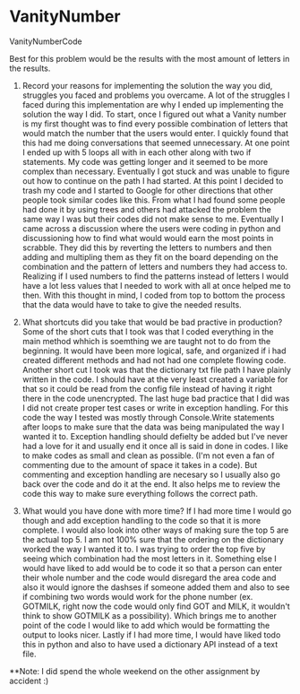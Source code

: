 # VanityNumber
VanityNumberCode

Best for this problem would be the results with the most amount of letters in the results.

1. Record your reasons for implementing the solution the way you did, struggles you faced and problems you overcame.
  A lot of the struggles I faced during this implementation are why I ended up implementing the solution the way I did. To start, once I figured out what a Vanity number is my first thought was to find every possible combination of letters that would match the number that the users would enter. I quickly found that this had me doing conversations that seemed unnecessary. At one point I ended up with 5 loops all with in each other along with two if statements. My code was getting longer and it seemed to be more complex than necessary. Eventually I got stuck and was unable to figure out how to continue on the path I had started. At this point I decided to trash my code and I started to Google for other directions that other people took similar codes like this. From what I had found some people had done it by using trees and others had attacked the problem the same way I was but their codes did not make sense to me. Eventually I came across a discussion where the users were coding in python and discussioning how to find what would would earn the most points in scrabble. They did this by reverting the letters to numbers and then adding and multipling them as they fit on the board depending on the combination and the pattern of letters and numbers they had access to. Realizing if I used numbers to find the patterns instead of letters I would have a lot less values that I needed to work with all at once helped me to then. With this thought in mind, I coded from top to bottom the process that the data would have to take to give the needed results.   

2. What shortcuts did you take that would be bad practive in production?
    Some of the short cuts that I took was that I coded everything in the main method whhich is soemthing we are taught not to do from the beginning. It would have been more logical, safe, and organized if i had created different methods and had not had one complete flowing code. Another short cut I took was that the dictionary txt file path I have plainly written in the code. I should have at the very least created a variable for that so it could be read from the config file instead of having it right there in the code unencrypted. The last huge bad practice that I did was I did not create proper test cases or write in exception handling. For this code the way I tested was mostly through Console.Write statements after loops to make sure that the data was being manipulated the way I wanted it to. Exception handling should defielty be added but I've never had a love for it and usually end it once all is said in done in codes. I like to make codes as small and clean as possible. (I'm not even a fan of commenting due to the amount of space it takes in a code). But commenting and exception handling are necesary so I usually also go back over the code and do it at the end. It also helps me to review the code this way to make sure everything follows the correct path.

3. What would you have done with more time?
   If I had more time I would go though and add exception handling to the code so that it is more complete. I would also look into other ways of making sure the top 5 are the actual top 5. I am not 100% sure that the ordering on the dictionary worked the way I wanted it to. I was trying to order the top five by seeing which combination had the most letters in it. Something else I would have liked to add would be to code it so that a person can enter their whole number and the code would disregard the area code and also it would ignore the dashses if someone added them and also to see if combining two words would work for the phone number (ex. GOTMILK, right now the code would only find GOT and MILK, it wouldn't think to show GOTMILK as a possibility). Which brings me to another point of the code I would like to add which would be formatting the output to looks nicer. Lastly if I had more time, I would have liked todo this in python and also to have used a dictionary API instead of a text file. 


**Note: I did spend the whole weekend on the other assignment by accident :)
